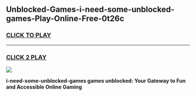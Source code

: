 
## Unblocked-Games-i-need-some-unblocked-games-Play-Online-Free-0t26c
<h3>
<a href="https://premium76.site?title=i-need-some-unblocked-games&ref=26A">CLICK TO PLAY</a></h3>
<hr>

<h3>
<a href="https://premium76.site?title=i-need-some-unblocked-games&ref=26A">CLICK 2 PLAY</a>
  
</h3>

<a href="https://premium76.site?title=i-need-some-unblocked-games&ref=26A"><img src="https://clearcache.store/games.png"></a>


**i-need-some-unblocked-games games unblocked: Your Gateway to Fun and Accessible Online Gaming**
